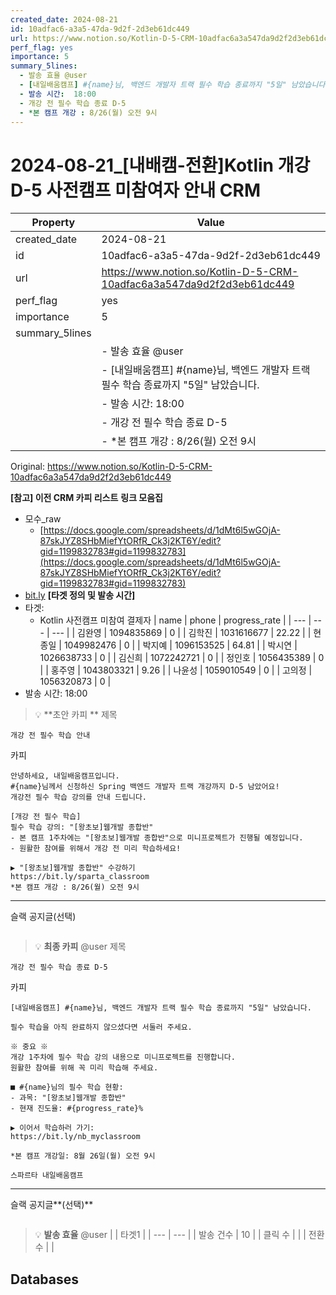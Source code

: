 ```yaml
---
created_date: 2024-08-21
id: 10adfac6-a3a5-47da-9d2f-2d3eb61dc449
url: https://www.notion.so/Kotlin-D-5-CRM-10adfac6a3a547da9d2f2d3eb61dc449
perf_flag: yes
importance: 5
summary_5lines:
  - 발송 효율 @user
  - [내일배움캠프] #{name}님, 백엔드 개발자 트랙 필수 학습 종료까지 "5일" 남았습니다.
  - 발송 시간:  18:00
  - 개강 전 필수 학습 종료 D-5
  - *본 캠프 개강 : 8/26(월) 오전 9시
---
```


# 2024-08-21_[내배캠-전환]Kotlin 개강 D-5 사전캠프 미참여자 안내 CRM

| Property | Value |
| --- | --- |
| created_date | 2024-08-21 |
| id | 10adfac6-a3a5-47da-9d2f-2d3eb61dc449 |
| url | https://www.notion.so/Kotlin-D-5-CRM-10adfac6a3a547da9d2f2d3eb61dc449 |
| perf_flag | yes |
| importance | 5 |
| summary_5lines | |
|  | - 발송 효율 @user |
|  | - [내일배움캠프] #{name}님, 백엔드 개발자 트랙 필수 학습 종료까지 "5일" 남았습니다. |
|  | - 발송 시간:  18:00 |
|  | - 개강 전 필수 학습 종료 D-5 |
|  | - *본 캠프 개강 : 8/26(월) 오전 9시 |

Original: https://www.notion.so/Kotlin-D-5-CRM-10adfac6a3a547da9d2f2d3eb61dc449

**[참고] 이전 CRM 카피 리스트**
**링크 모음집**
- 모수_raw
  - [https://docs.google.com/spreadsheets/d/1dMt6l5wGOjA-87skJYZ8SHbMiefYtORfR_Ck3j2KT6Y/edit?gid=1199832783#gid=1199832783](https://docs.google.com/spreadsheets/d/1dMt6l5wGOjA-87skJYZ8SHbMiefYtORfR_Ck3j2KT6Y/edit?gid=1199832783#gid=1199832783)
- [bit.ly](http://bit.ly/)
**[타겟 정의 및 발송 시간]**
- 타겟:
  - Kotlin 사전캠프 미참여 결제자
| name | phone | progress_rate |
| --- | --- | --- |
| 김완영 | 1094835869 | 0 |
| 김학진 | 1031616677 | 22.22 |
| 현종일 | 1049982476 | 0 |
| 박지예 | 1096153525 | 64.81 |
| 박시연 | 1026638733 | 0 |
| 김신희 | 1072242721 | 0 |
| 정인호 | 1056435389 | 0 |
| 홍주영 | 1043803321 | 9.26 |
| 나윤성 | 1059010549 | 0 |
| 고의정 | 1056320873 | 0 |
- 발송 시간:  18:00
> 💡 **초안 카피 **
제목
```plain text
개강 전 필수 학습 안내
```
카피
```plain text
안녕하세요, 내일배움캠프입니다.
#{name}님께서 신청하신 Spring 백엔드 개발자 트랙 개강까지 D-5 남았어요! 
개강전 필수 학습 강의를 안내 드립니다.

[개강 전 필수 학습]
필수 학습 강의: "[왕초보]웹개발 종합반"
- 본 캠프 1주차에는 "[왕초보]웹개발 종합반"으로 미니프로젝트가 진행될 예정입니다.
- 원활한 참여를 위해서 개강 전 미리 학습하세요!

▶ "[왕초보]웹개발 종합반" 수강하기
https://bit.ly/sparta_classroom 
*본 캠프 개강 : 8/26(월) 오전 9시
```

---
슬랙 공지글(선택)
```plain text

```
> 💡 **최종 카피** @user 
제목
```plain text
개강 전 필수 학습 종료 D-5
```
카피
```plain text
[내일배움캠프] #{name}님, 백엔드 개발자 트랙 필수 학습 종료까지 "5일" 남았습니다.

필수 학습을 아직 완료하지 않으셨다면 서둘러 주세요.

※ 중요 ※
개강 1주차에 필수 학습 강의 내용으로 미니프로젝트를 진행합니다.
원활한 참여를 위해 꼭 미리 학습해 주세요.

■ #{name}님의 필수 학습 현황:
- 과목: "[왕초보]웹개발 종합반"
- 현재 진도율: #{progress_rate}%

▶ 이어서 학습하러 가기: 
https://bit.ly/nb_myclassroom

*본 캠프 개강일: 8월 26일(월) 오전 9시

스파르타 내일배움캠프
```

---
슬랙 공지글**(선택)**
```plain text

```
> 💡 **발송 효율** @user 
|  | 타겟1 |
| --- | --- |
| 발송 건수 | 10 |
| 클릭 수  |  |
| 전환 수 |  |

## Databases
